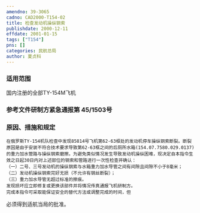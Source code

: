 ```yaml
---
amendno: 39-3065  
cadno: CAD2000-T154-02  
title: 检查发动机操纵钢索  
publishdate: 2000-12-11  
effdate: 2001-01-15  
tags: ["T154"]  
pns: []  
categories: 民航总局  
author: 夏贞科  
---
```

  
### 适用范围  
国内注册的全部TY-154M飞机  
  
<!--more-->  
### 参考文件研制方紧急通报第 45/1503号  
  
### 原因、措施和规定  
    在俄罗斯TY-154机队检查中发现85814号飞机第62-63框处的发动机停车操纵钢索断裂。断裂原因是由于安装不符合技术要求导致第62-63框之间的后厕所水箱(154.07.7580.029.0137)的重力加水管路与操纵钢索磨擦。为避免类似情况发生导致发动机操纵困难，现决定自本指令生效之日起30日内对上述部位的钢索和管路进行一次性检查并确认：  
    （一）二号、三号发动机的操纵钢索与水箱重力加水导管之间有间隙且间隙不小于8毫米；  
    （二）发动机操纵钢索完好无损（不允许有钢丝断裂）；  
    （三）重力加水导管无超过标准的擦痕。  
    发现损坏应立即修复或更换该部件并将情况传真通报飞机研制方。  
    完成本指令可采取能保证安全的替代方法或调整完成的时间，但  
  
必须得到适航当局的批准。  

